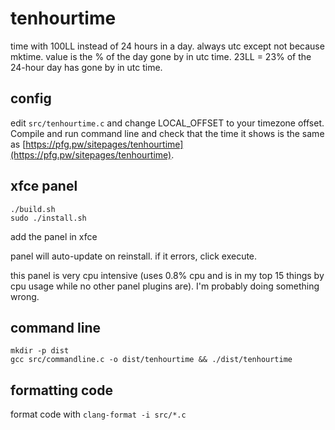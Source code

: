 # tenhourtime

time with 100LL instead of 24 hours in a day. always utc except not because mktime. value is the % of the day gone by in utc time. 23LL = 23% of the 24-hour day has gone by in utc time.

## config

edit `src/tenhourtime.c` and change LOCAL_OFFSET to your timezone offset. Compile and run command line and check that the time it shows is the same as [https://pfg.pw/sitepages/tenhourtime](https://pfg.pw/sitepages/tenhourtime).

## xfce panel

```
./build.sh
sudo ./install.sh
```

add the panel in xfce

panel will auto-update on reinstall. if it errors, click execute.

this panel is very cpu intensive (uses 0.8% cpu and is in my top 15 things by cpu usage while no other panel plugins are). I'm probably doing something wrong.

## command line

```
mkdir -p dist
gcc src/commandline.c -o dist/tenhourtime && ./dist/tenhourtime
```

## formatting code

format code with `clang-format -i src/*.c`
